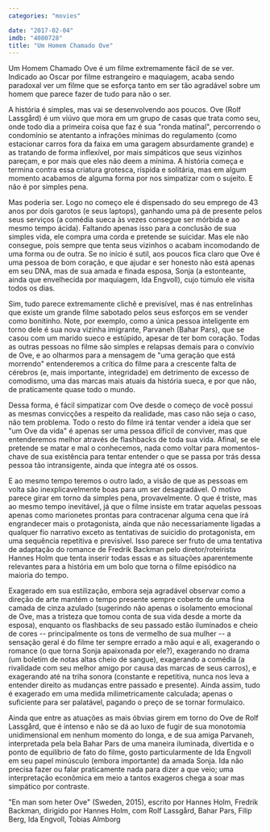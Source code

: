 ```yaml
---
categories: "movies"

date: "2017-02-04"
imdb: "4080728"
title: "Um Homem Chamado Ove"
---
```

Um Homem Chamado Ove é um filme extremamente fácil de se ver. Indicado ao Oscar por filme estrangeiro e maquiagem, acaba sendo paradoxal ver um filme que se esforça tanto em ser tão agradável sobre um homem que parece fazer de tudo para não o ser.

A história é simples, mas vai se desenvolvendo aos poucos. Ove (Rolf Lassgård) é um viúvo que mora em um grupo de casas que trata como seu, onde todo dia a primeira coisa que faz é sua "ronda matinal", percorrendo o condomínio se atentanto a infrações mínimas do regulamento (como estacionar carros fora da faixa em uma garagem absurdamente grande) e as tratando de forma inflexível, por mais simpáticos que seus vizinhos pareçam, e por mais que eles não deem a mínima. A história começa e termina contra essa criatura grotesca, ríspida e solitária, mas em algum momento acabamos de alguma forma por nos simpatizar com o sujeito. E não é por simples pena.

Mas poderia ser. Logo no começo ele é dispensado do seu emprego de 43 anos por dois garotos (e seus laptops), ganhando uma pá de presente pelos seus serviços (a comédia sueca às vezes consegue ser mórbida e ao mesmo tempo ácida). Faltando apenas isso para a conclusão de sua simples vida, ele compra uma corda e pretende se suicidar. Mas ele não consegue, pois sempre que tenta seus vizinhos o acabam incomodando de uma forma ou de outra. Se no início é sutil, aos poucos fica claro que Ove é uma pessoa de bom coração, e que ajudar e ser honesto não está apenas em seu DNA, mas de sua amada e finada esposa, Sonja (a estonteante, ainda que envelhecida por maquiagem, Ida Engvoll), cujo túmulo ele visita todos os dias.

Sim, tudo parece extremamente clichê e previsível, mas é nas entrelinhas que existe um grande filme sabotado pelos seus esforços em se vender como bonitinho. Note, por exemplo, como a única pessoa inteligente em torno dele é sua nova vizinha imigrante, Parvaneh (Bahar Pars), que se casou com um marido sueco e estúpido, apesar de ter bom coração. Todas as outras pessoas no filme são simples e relapsas demais para o convívio de Ove, e ao olharmos para a mensagem de "uma geração que está morrendo" entenderemos a crítica do filme para a crescente falta de cérebros (e, mais importante, integridade) em detrimento de excesso de comodismo, uma das marcas mais atuais da história sueca, e por que não, de praticamente quase todo o mundo.

Dessa forma, é fácil simpatizar com Ove desde o começo de você possui as mesmas convicções a respeito da realidade, mas caso não seja o caso, não tem problema. Todo o resto do filme irá tentar vender a ideia que ser "um Ove da vida" é apenas ser uma pessoa difícil de conviver, mas que entenderemos melhor através de flashbacks de toda sua vida. Afinal, se ele pretende se matar e mal o conhecemos, nada como voltar para momentos-chave de sua existência para tentar entender o que se passa por trás dessa pessoa tão intransigente, ainda que íntegra até os ossos.

E ao mesmo tempo teremos o outro lado, a visão de que as pessoas em volta são inexplicavelmente boas para um ser desagradável. O motivo parece girar em torno da simples pena, provavelmente. O que é triste, mas ao mesmo tempo inevitável, já que o filme insiste em tratar aquelas pessoas apenas como marionetes prontas para contracenar alguma cena que irá engrandecer mais o protagonista, ainda que não necessariamente ligadas a qualquer fio narrativo exceto as tentativas de suicídio do protagonista, em uma sequência repetitiva e previsível. Isso parece ser fruto de uma tentativa de adaptação do romance de Fredrik Backman pelo diretor/roteirista Hannes Holm que tenta inserir todas essas e as situações aparentemente relevantes para a história em um bolo que torna o filme episódico na maioria do tempo.

Exagerado em sua estilização, embora seja agradável observar como a direção de arte mantém o tempo presente sempre coberto de uma fina camada de cinza azulado (sugerindo não apenas o isolamento emocional de Ove, mas a tristeza que tomou conta de sua vida desde a morte da esposa), enquanto os flashbacks de seu passado estão iluminados e cheio de cores -- principalmente os tons de vermelho de sua mulher -- a sensação geral é do filme ter sempre errado a mão aqui e ali, exagerando o romance (o que torna Sonja apaixonada por ele?), exagerando no drama (um boletim de notas altas cheio de sangue), exagerando a comédia (a rivalidade com seu melhor amigo por causa das marcas de seus carros), e exagerando até na triha sonora (constante e repetitiva, nunca nos leva a entender direito as mudanças entre passado e presente). Ainda assim, tudo é exagerado em uma medida milimetricamente calculada; apenas o suficiente para ser palatável, pagando o preço de se tornar formulaico.

Ainda que entre as atuações as mais óbvias girem em torno do Ove de Rolf Lassgård, que é intenso e não se dá ao luxo de fugir de sua monotomia unidimensional em nenhum momento do longa, e de sua amiga Parvaneh, interpretada pela bela Bahar Pars de uma maneira iluminada, divertida e o ponto de equilíbrio de fato do filme, gosto particularmente de Ida Engvoll em seu papel minúsculo (embora importante) da amada Sonja. Ida não precisa fazer ou falar praticamente nada para dizer a que veio; uma interpretação econômica em meio a tantos exageros chega a soar mas simpático por contraste.

"En man som heter Ove" (Sweden, 2015), escrito por Hannes Holm, Fredrik Backman, dirigido por Hannes Holm, com Rolf Lassgård, Bahar Pars, Filip Berg, Ida Engvoll, Tobias Almborg



